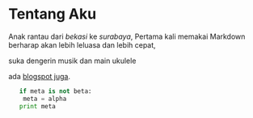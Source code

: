 # Tentang Aku

Anak rantau dari *bekasi* ke *surabaya*,
Pertama kali memakai Markdown berharap akan lebih leluasa dan lebih cepat,

suka dengerin musik dan main ukulele

ada [blogspot juga](https:\\apnih.blogspot.com).

```python
   if meta is not beta:
   	meta = alpha
   print meta
```

